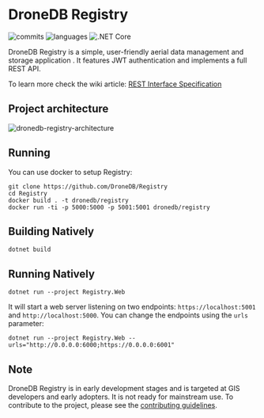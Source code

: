 # DroneDB Registry

![commits](https://img.shields.io/github/commit-activity/m/DroneDB/registry) ![languages](https://img.shields.io/github/languages/top/DroneDB/registry) ![.NET Core](https://github.com/DroneDB/Registry/workflows/.NET%20Core/badge.svg?branch=master)

DroneDB Registry is a simple, user-friendly aerial data management and storage application . It features JWT authentication and implements a full REST API. 

To learn more check the wiki article: [REST Interface Specification](https://github.com/DroneDB/registry/wiki/REST-Interface-Specification)

## Project architecture

![dronedb-registry-architecture](https://user-images.githubusercontent.com/7868983/87065148-f4c46b80-c210-11ea-9f68-3e2dd13687bf.jpg)

## Running

You can use docker to setup Registry:

```
git clone https://github.com/DroneDB/Registry
cd Registry
docker build . -t dronedb/registry
docker run -ti -p 5000:5000 -p 5001:5001 dronedb/registry
```

## Building Natively

```
dotnet build
```

## Running Natively

```
dotnet run --project Registry.Web
```
It will start a web server listening on two endpoints: `https://localhost:5001` and `http://localhost:5000`. 
You can change the endpoints using the `urls` parameter:

```
dotnet run --project Registry.Web --urls="http://0.0.0.0:6000;https://0.0.0.0:6001"
```

## Note

DroneDB Registry is in early development stages and is targeted at GIS developers and early adopters. It is not ready for mainstream use. To contribute to the project, please see the [contributing guidelines](CONTRIBUTING.md).
